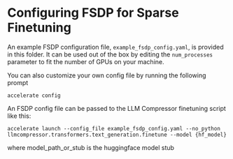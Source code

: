 # Configuring FSDP for Sparse Finetuning

An example FSDP configuration file, `example_fsdp_config.yaml`, is provided in this
folder. It can be used out of the box by editing the `num_processes` parameter to 
fit the number of GPUs on your machine.

You can also customize your own config file by running the following prompt
```
accelerate config
```

An FSDP config file can be passed to the LLM Compressor finetuning script like this:
```
accelerate launch --config_file example_fsdp_config.yaml --no_python llmcompressor.transformers.text_generation.finetune --model {hf_model}
```

where model_path_or_stub is the huggingface model stub 
